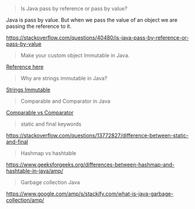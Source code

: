 > Is Java pass by reference or pass by value?

Java is pass by value. But when we pass the value of an object we are passing the reference to it.

https://stackoverflow.com/questions/40480/is-java-pass-by-reference-or-pass-by-value




> Make your custom object Immutable in Java.

[Reference here](https://dzone.com/articles/how-to-create-an-immutable-class-in-java)



> Why are strings immutable in Java?

[Strings Immutable](https://www.educative.io/edpresso/why-are-strings-immutable-in-java?affiliate_id=5082902844932096&utm_source=google&utm_medium=cpc&utm_campaign=platform2&utm_content=ad-1-dynamic&gclid=Cj0KCQjww_f2BRC-ARIsAP3zarHnpwPKc-Qx8FcRZ9Gph1KR1RoiA7-jqj0wlBSItOLY7vtbd3rW0xEaAr7xEALw_wcB)



> Comparable and Comparator in Java

[Comparable vs Comparator](https://www.baeldung.com/java-comparator-comparable)



> static and final keywords

https://stackoverflow.com/questions/13772827/difference-between-static-and-final

> Hashmap vs hashtable

https://www.geeksforgeeks.org/differences-between-hashmap-and-hashtable-in-java/amp/

> Garbage collection Java

https://www.google.com/amp/s/stackify.com/what-is-java-garbage-collection/amp/
